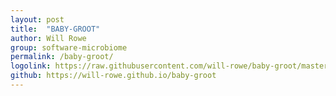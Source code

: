 ```yaml
---
layout: post
title:  "BABY-GROOT"
author: Will Rowe
group: software-microbiome
permalink: /baby-groot/
logolink: https://raw.githubusercontent.com/will-rowe/baby-groot/master/misc/baby-groot-logo.png
github: https://will-rowe.github.io/baby-groot
---
```

